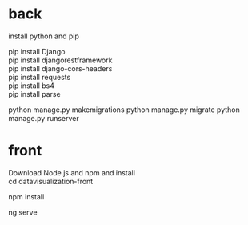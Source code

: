 # back
install python and pip<br>

pip install Django<br>
pip install djangorestframework<br>
pip install django-cors-headers<br>
pip install requests<br>
pip install bs4<br>
pip install parse<br>

python manage.py makemigrations
python manage.py migrate
python manage.py runserver

# front
Download Node.js and npm and install<br>
cd datavisualization-front

npm install

ng serve
